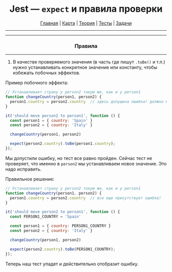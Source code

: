 <div align="center">

# Jest — `expect` и правила проверки

[Главная](https://github.com/dollaween/junior-roadmap/)
|
[Карта](/roadmap/README.md)
|
[Теория](/theory/README.md)
|
[Тесты](/tests/README.md)
|
[Задачи](/tasks/README.md)

</div>

---

---

<div align="center">

### Правила

</div>

---

1. В качестве проверяемого значения (в часть где пишут `.toBe()` и т.п.) нужно устанавливать конкретное значение или константу, чтобы избежать побочных эффектов.

Пример побочного эффекта:
```js
// Устанавливает страну у person2 такую же, как и у person1
function changeCountry(person1, person2) {
  person1.country = person2.country  // здесь допущена ошибка! должно было быть person2.country = person1.country
}

it('should move person2 to person1', function () {
  const person1 = { country: 'Spain' }
  const person2 = { country: 'Italy' }

  changeCountry(person1, person2)

  expect(person2.country).toBe(person1.country);
});
```

Мы допустили ошибку, но тест все равно пройден. Сейчас тест не проверяет, что именно в `person2` мы устанавливаем новое значение. Это надо исправить.

Правильное решение:
```js
// Устанавливает страну у person2 такую же, как и у person1
function changeCountry(person1, person2) {
  person1.country = person2.country  // все еще присутствует ошибка!
}

it('should move person2 to person1', function () {
  const PERSON1_COUNTRY = 'Spain'

  const person1 = { country: PERSON1_COUNTRY }
  const person2 = { country: 'Italy' }

  changeCountry(person1, person2)

  expect(person2.country).toBe(PERSON1_COUNTRY);
});
```

Теперь наш тест упадет и действительно отобразит ошибку.





